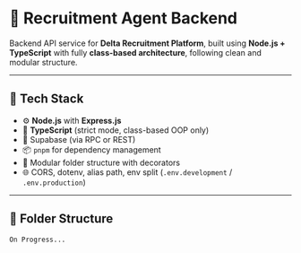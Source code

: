 # 🧠 Recruitment Agent Backend

Backend API service for **Delta Recruitment Platform**, built using **Node.js + TypeScript** with fully **class-based architecture**, following clean and modular structure.

---

## 🚀 Tech Stack

- ⚙️ **Node.js** with **Express.js**
- 🧾 **TypeScript** (strict mode, class-based OOP only)
- 🧪 Supabase (via RPC or REST)
- 📦 `pnpm` for dependency management
- 📁 Modular folder structure with decorators
- 🌐 CORS, dotenv, alias path, env split (`.env.development` / `.env.production`)

---

## 📁 Folder Structure

`On Progress...`

